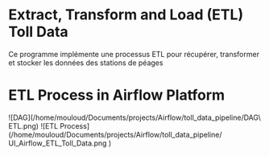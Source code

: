 # Extract, Transform and Load (ETL) Toll Data
Ce programme implémente une processus ETL pour récupérer, transformer et stocker les données des stations de péages

# ETL Process in Airflow Platform
![DAG](/home/mouloud/Documents/projects/Airflow/toll_data_pipeline/DAG\ ETL.png)
![ETL Process](/home/mouloud/Documents/projects/Airflow/toll_data_pipeline/ UI_Airflow_ETL_Toll_Data.png )